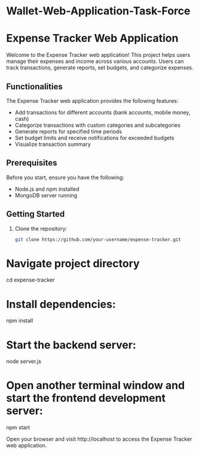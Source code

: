# Wallet-Web-Application-Task-Force
# Expense Tracker Web Application

Welcome to the Expense Tracker web application! This project helps users manage their expenses and income across various accounts. Users can track transactions, generate reports, set budgets, and categorize expenses.

## Functionalities

The Expense Tracker web application provides the following features:

- Add transactions for different accounts (bank accounts, mobile money, cash)
- Categorize transactions with custom categories and subcategories
- Generate reports for specified time periods
- Set budget limits and receive notifications for exceeded budgets
- Visualize transaction summary

## Prerequisites

Before you start, ensure you have the following:

- Node.js and npm installed
- MongoDB server running

## Getting Started

1. Clone the repository:

   ```sh
   git clone https://github.com/your-username/expense-tracker.git

# Navigate project directory
cd expense-tracker
# Install dependencies:
npm install
# Start the backend server:
node server.js
# Open another terminal window and start the frontend development server:
npm start

Open your browser and visit http://localhost to access the Expense Tracker web application.